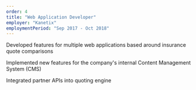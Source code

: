 ```yaml
---
order: 4
title: "Web Application Developer"
employer: "Kanetix"
employmentPeriod: "Sep 2017 - Oct 2018"
---
```


Developed features for multiple web applications based around insurance quote comparisons

Implemented new features for the company's internal Content Management System (CMS)

Integrated partner APIs into quoting engine

